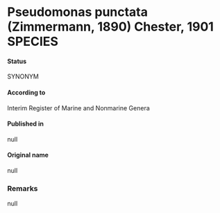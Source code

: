 # Pseudomonas punctata (Zimmermann, 1890) Chester, 1901 SPECIES

#### Status
SYNONYM

#### According to
Interim Register of Marine and Nonmarine Genera

#### Published in
null

#### Original name
null

### Remarks
null